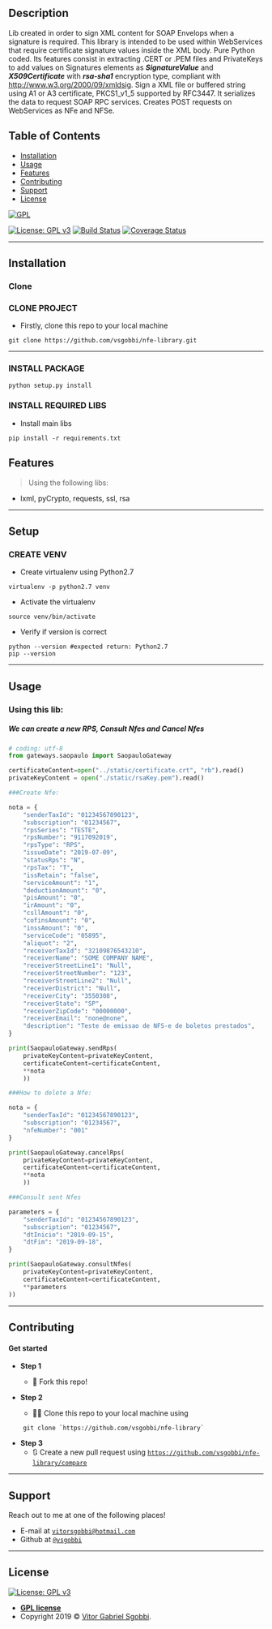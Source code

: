 ## Description
Lib created in order to sign XML content for SOAP Envelops when a signature is required. 
This library is intended to be used within WebServices that require certificate signature values inside the XML body.
Pure Python coded. Its features consist in extracting .CERT or .PEM files and PrivateKeys to add values 
on Signatures elements as ***SignatureValue*** and ***X509Certificate*** with ***rsa-sha1*** encryption type,
compliant with http://www.w3.org/2000/09/xmldsig. 
Sign a XML file or buffered string using A1 or A3 certificate, PKCS1_v1_5 supported by RFC3447. 
It serializes the data to request SOAP RPC services. Creates POST requests on WebServices as NFe and NFSe.

## Table of Contents


- [Installation](#installation)
- [Usage](#usage)
- [Features](#features)
- [Contributing](#contributing)
- [Support](#support)
- [License](#license)



<a href="https://gnu.org"><img src="https://www.gnu.org/graphics/gplv3-127x51.png" title="FVCproductions" alt="GPL"></a>

<!-- [![FVCproductions](https://avatars1.githubusercontent.com/u/4284691?v=3&s=200)](http://fvcproductions.com) -->
[![License: GPL v3](https://img.shields.io/badge/License-GPLv3-blue.svg)](https://www.gnu.org/licenses/gpl-3.0)
[![Build Status](http://img.shields.io/travis/badges/badgerbadgerbadger.svg?style=flat-square)](https://travis-ci.org/badges/badgerbadgerbadger)
[![Coverage Status](http://img.shields.io/coveralls/badges/badgerbadgerbadger.svg?style=flat-square)](https://coveralls.io/r/badges/badgerbadgerbadger) 

---


## Installation

### Clone

### CLONE PROJECT
- Firstly, clone this repo to your local machine

```shell
git clone https://github.com/vsgobbi/nfe-library.git
```
---
### INSTALL PACKAGE
```shell     
python setup.py install
``` 

### INSTALL REQUIRED LIBS

- Install main libs
```shell     
pip install -r requirements.txt
``` 

## Features
> Using the following libs: 
- lxml, pyCrypto, requests, ssl, rsa

---


## Setup

### CREATE VENV

- Create virtualenv using Python2.7
```shell     
virtualenv -p python2.7 venv
```
- Activate the virtualenv
```shell     
source venv/bin/activate
```
- Verify if version is correct
```shell     
python --version #expected return: Python2.7
pip --version
```

---
## Usage

### Using this lib:
##### We can create a new RPS, Consult Nfes and Cancel Nfes
```python
# coding: utf-8
from gateways.saopaulo import SaopauloGateway

certificateContent=open("../static/certificate.crt", "rb").read()
privateKeyContent = open("./static/rsaKey.pem").read()

###Create Nfe:

nota = {
    "senderTaxId": "01234567890123",
    "subscription": "01234567",
    "rpsSeries": "TESTE",
    "rpsNumber": "9117092019",
    "rpsType": "RPS",
    "issueDate": "2019-07-09",
    "statusRps": "N",
    "rpsTax": "T",
    "issRetain": "false",
    "serviceAmount": "1",
    "deductionAmount": "0",
    "pisAmount": "0",
    "irAmount": "0",
    "csllAmount": "0",
    "cofinsAmount": "0",
    "inssAmount": "0",
    "serviceCode": "05895",
    "aliquot": "2",
    "receiverTaxId": "32109876543210",
    "receiverName": "SOME COMPANY NAME",
    "receiverStreetLine1": "Null",
    "receiverStreetNumber": "123",
    "receiverStreetLine2": "Null",
    "receiverDistrict": "Null",
    "receiverCity": "3550308",
    "receiverState": "SP",
    "receiverZipCode": "00000000",
    "receiverEmail": "none@none",
    "description": "Teste de emissao de NFS-e de boletos prestados",
}

print(SaopauloGateway.sendRps(
    privateKeyContent=privateKeyContent,
    certificateContent=certificateContent,
    **nota
    ))

###How to delete a Nfe:

nota = {
    "senderTaxId": "01234567890123",
    "subscription": "01234567",
    "nfeNumber": "001"
}

print(SaopauloGateway.cancelRps(
    privateKeyContent=privateKeyContent,
    certificateContent=certificateContent,
    **nota
    ))

###Consult sent Nfes

parameters = {
    "senderTaxId": "01234567890123",
    "subscription": "01234567",
    "dtInicio": "2019-09-15",
    "dtFim": "2019-09-18",
}

print(SaopauloGateway.consultNfes(
    privateKeyContent=privateKeyContent,
    certificateContent=certificateContent,
    **parameters
))

```

---

## Contributing

#### Get started

- **Step 1**
    - 🍴 Fork this repo!

- **Step 2**
    - 🔨🔨 Clone this repo to your local machine using 
```
    git clone `https://github.com/vsgobbi/nfe-library`
```
- **Step 3**
    - 🔃 Create a new pull request using <a href="https://github.com/vsgobbi/nfe-library/compare" target="_blank">`https://github.com/vsgobbi/nfe-library/compare`</a>

---

## Support

Reach out to me at one of the following places!

- E-mail at <a href="mailto:vitorsgobbi@hotmail.com?Subject=nfe-library" target="_blank">`vitorsgobbi@hotmail.com`</a>
- Github at <a href="https://www.github.com/vsgobbi" target="_blank">`@vsgobbi`</a>

---

## License

 [![License: GPL v3](https://img.shields.io/badge/License-GPLv3-blue.svg)](https://www.gnu.org/licenses/gpl-3.0)
- **[GPL license](https://www.gnu.org/licenses/gpl-3.0)**
- Copyright 2019 © <a href="https://github.com/vsgobbi" target="_blank">Vitor Gabriel Sgobbi</a>.
